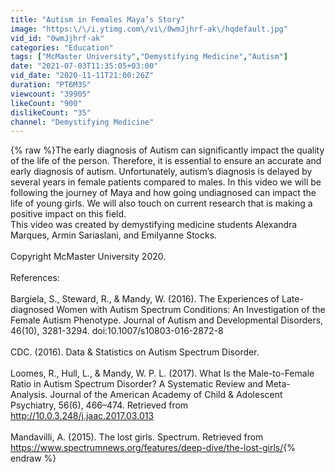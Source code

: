 ```yaml
---
title: "Autism in Females Maya’s Story"
image: "https:\/\/i.ytimg.com\/vi\/0wmJjhrf-ak\/hqdefault.jpg"
vid_id: "0wmJjhrf-ak"
categories: "Education"
tags: ["McMaster University","Demystifying Medicine","Autism"]
date: "2021-07-03T11:35:05+03:00"
vid_date: "2020-11-11T21:00:26Z"
duration: "PT6M3S"
viewcount: "39905"
likeCount: "900"
dislikeCount: "35"
channel: "Demystifying Medicine"
---
```

{% raw %}The early diagnosis of Autism can significantly impact the quality of the life of the person. Therefore, it is essential to ensure an accurate and early diagnosis of autism. Unfortunately, autism’s diagnosis is delayed by several years in female patients compared to males. In this video we will be following the journey of Maya and how going undiagnosed can impact the life of young girls. We will also touch on current research that is making a positive impact on this field. <br />This video was created by demystifying medicine students Alexandra Marques, Armin Sariaslani, and Emilyanne Stocks. <br /><br />Copyright McMaster University 2020.<br /><br />References: <br /><br />Bargiela, S., Steward, R., &amp; Mandy, W. (2016). The Experiences of Late-diagnosed Women with Autism Spectrum Conditions: An Investigation of the Female Autism Phenotype. Journal of Autism and Developmental Disorders, 46(10), 3281-3294. doi:10.1007/s10803-016-2872-8<br /><br />CDC. (2016). Data &amp; Statistics on Autism Spectrum Disorder.<br /><br />Loomes, R., Hull, L., &amp; Mandy, W. P. L. (2017). What Is the Male-to-Female Ratio in Autism Spectrum Disorder? A Systematic Review and Meta-Analysis. Journal of the American Academy of Child &amp; Adolescent Psychiatry, 56(6), 466–474. Retrieved from <a rel="nofollow" target="blank" href="http://10.0.3.248/j.jaac.2017.03.013">http://10.0.3.248/j.jaac.2017.03.013</a><br /><br />Mandavilli, A. (2015). The lost girls. Spectrum. Retrieved from <a rel="nofollow" target="blank" href="https://www.spectrumnews.org/features/deep-dive/the-lost-girls/">https://www.spectrumnews.org/features/deep-dive/the-lost-girls/</a>{% endraw %}
